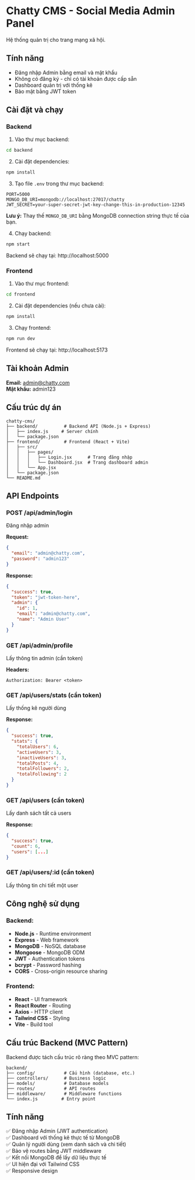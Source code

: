 # Chatty CMS - Social Media Admin Panel

Hệ thống quản trị cho trang mạng xã hội.

## Tính năng

- Đăng nhập Admin bằng email và mật khẩu
- Không có đăng ký - chỉ có tài khoản được cấp sẵn
- Dashboard quản trị với thống kê
- Bảo mật bằng JWT token

## Cài đặt và chạy

### Backend

1. Vào thư mục backend:
```bash
cd backend
```

2. Cài đặt dependencies:
```bash
npm install
```

3. Tạo file `.env` trong thư mục backend:
```env
PORT=5000
MONGO_DB_URI=mongodb://localhost:27017/chatty
JWT_SECRET=your-super-secret-jwt-key-change-this-in-production-12345
```

**Lưu ý:** Thay thế `MONGO_DB_URI` bằng MongoDB connection string thực tế của bạn.

4. Chạy backend:
```bash
npm start
```

Backend sẽ chạy tại: http://localhost:5000

### Frontend

1. Vào thư mục frontend:
```bash
cd frontend
```

2. Cài đặt dependencies (nếu chưa cài):
```bash
npm install
```

3. Chạy frontend:
```bash
npm run dev
```

Frontend sẽ chạy tại: http://localhost:5173

## Tài khoản Admin

**Email:** admin@chatty.com  
**Mật khẩu:** admin123

## Cấu trúc dự án

```
chatty-cms/
├── backend/          # Backend API (Node.js + Express)
│   ├── index.js     # Server chính
│   └── package.json
├── frontend/         # Frontend (React + Vite)
│   ├── src/
│   │   ├── pages/
│   │   │   ├── Login.jsx      # Trang đăng nhập
│   │   │   └── Dashboard.jsx  # Trang dashboard admin
│   │   └── App.jsx
│   └── package.json
└── README.md
```

## API Endpoints

### POST /api/admin/login
Đăng nhập admin

**Request:**
```json
{
  "email": "admin@chatty.com",
  "password": "admin123"
}
```

**Response:**
```json
{
  "success": true,
  "token": "jwt-token-here",
  "admin": {
    "id": 1,
    "email": "admin@chatty.com",
    "name": "Admin User"
  }
}
```

### GET /api/admin/profile
Lấy thông tin admin (cần token)

**Headers:**
```
Authorization: Bearer <token>
```

### GET /api/users/stats (cần token)
Lấy thống kê người dùng

**Response:**
```json
{
  "success": true,
  "stats": {
    "totalUsers": 6,
    "activeUsers": 3,
    "inactiveUsers": 3,
    "totalPosts": 4,
    "totalFollowers": 2,
    "totalFollowing": 2
  }
}
```

### GET /api/users (cần token)
Lấy danh sách tất cả users

**Response:**
```json
{
  "success": true,
  "count": 6,
  "users": [...]
}
```

### GET /api/users/:id (cần token)
Lấy thông tin chi tiết một user

## Công nghệ sử dụng

### Backend:
- **Node.js** - Runtime environment
- **Express** - Web framework
- **MongoDB** - NoSQL database
- **Mongoose** - MongoDB ODM
- **JWT** - Authentication tokens
- **bcrypt** - Password hashing
- **CORS** - Cross-origin resource sharing

### Frontend:
- **React** - UI framework
- **React Router** - Routing
- **Axios** - HTTP client
- **Tailwind CSS** - Styling
- **Vite** - Build tool

## Cấu trúc Backend (MVC Pattern)

Backend được tách cấu trúc rõ ràng theo MVC pattern:

```
backend/
├── config/           # Cấu hình (database, etc.)
├── controllers/      # Business logic
├── models/           # Database models
├── routes/           # API routes
├── middleware/       # Middleware functions
└── index.js         # Entry point
```

## Tính năng

✅ Đăng nhập Admin (JWT authentication)  
✅ Dashboard với thống kê thực tế từ MongoDB  
✅ Quản lý người dùng (xem danh sách và chi tiết)  
✅ Bảo vệ routes bằng JWT middleware  
✅ Kết nối MongoDB để lấy dữ liệu thực tế  
✅ UI hiện đại với Tailwind CSS  
✅ Responsive design

